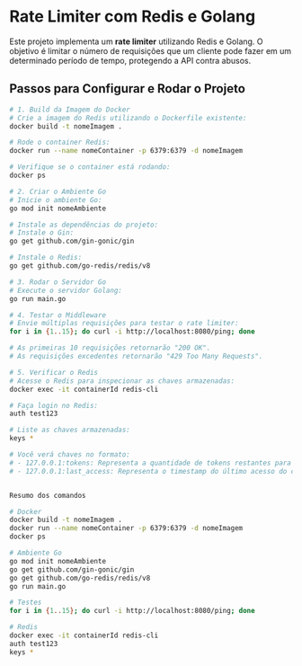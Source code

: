 # Rate Limiter com Redis e Golang

Este projeto implementa um **rate limiter** utilizando Redis e Golang. O objetivo é limitar o número de requisições que um cliente pode fazer em um determinado período de tempo, protegendo a API contra abusos.

## Passos para Configurar e Rodar o Projeto

```bash
# 1. Build da Imagem do Docker
# Crie a imagem do Redis utilizando o Dockerfile existente:
docker build -t nomeImagem .

# Rode o container Redis:
docker run --name nomeContainer -p 6379:6379 -d nomeImagem

# Verifique se o container está rodando:
docker ps

# 2. Criar o Ambiente Go
# Inicie o ambiente Go:
go mod init nomeAmbiente

# Instale as dependências do projeto:
# Instale o Gin:
go get github.com/gin-gonic/gin

# Instale o Redis:
go get github.com/go-redis/redis/v8

# 3. Rodar o Servidor Go
# Execute o servidor Golang:
go run main.go

# 4. Testar o Middleware
# Envie múltiplas requisições para testar o rate limiter:
for i in {1..15}; do curl -i http://localhost:8080/ping; done

# As primeiras 10 requisições retornarão "200 OK".
# As requisições excedentes retornarão "429 Too Many Requests".

# 5. Verificar o Redis
# Acesse o Redis para inspecionar as chaves armazenadas:
docker exec -it containerId redis-cli

# Faça login no Redis:
auth test123

# Liste as chaves armazenadas:
keys *

# Você verá chaves no formato:
# - 127.0.0.1:tokens: Representa a quantidade de tokens restantes para um cliente.
# - 127.0.0.1:last_access: Representa o timestamp do último acesso do cliente.


Resumo dos comandos

# Docker
docker build -t nomeImagem .
docker run --name nomeContainer -p 6379:6379 -d nomeImagem
docker ps

# Ambiente Go
go mod init nomeAmbiente
go get github.com/gin-gonic/gin
go get github.com/go-redis/redis/v8
go run main.go

# Testes
for i in {1..15}; do curl -i http://localhost:8080/ping; done

# Redis
docker exec -it containerId redis-cli
auth test123
keys *
